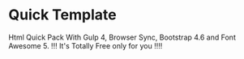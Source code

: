 # Quick Template 
Html Quick Pack With Gulp 4, Browser Sync, Bootstrap 4.6 and Font Awesome 5.
!!! It's Totally Free only for you !!!!
